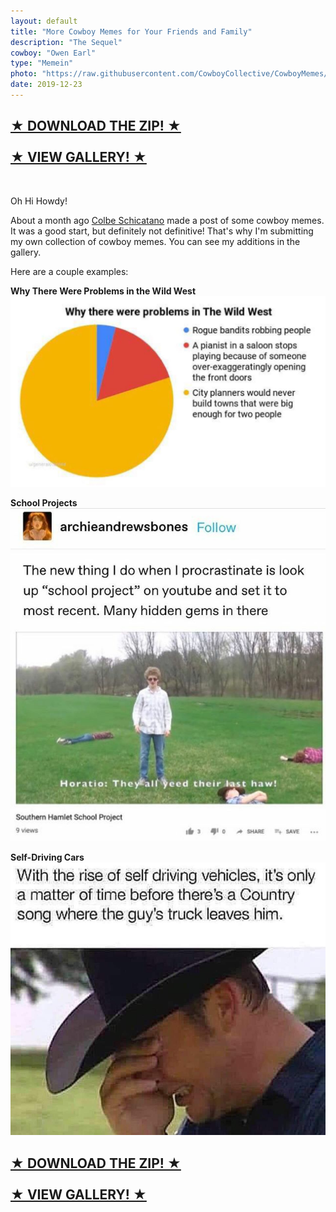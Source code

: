```yaml
---
layout: default
title: "More Cowboy Memes for Your Friends and Family"
description: "The Sequel"
cowboy: "Owen Earl"
type: "Memein"
photo: "https://raw.githubusercontent.com/CowboyCollective/CowboyMemes/master/why%20there%20were%20problems%20in%20the%20WW.jpg"
date: 2019-12-23
---
```


<h2><b><a href="https://github.com/CowboyCollective/CowboyMemes/archive/master.zip">&#9733; DOWNLOAD THE ZIP! &#9733;</a><br><br><a href="https://cowboycollective.cc/gallery/CowboyMemesHolidays/#vol2">&#9733; VIEW GALLERY! &#9733;</a></b></h2><br>

Oh Hi Howdy!

About a month ago [Colbe Schicatano](https://cowboycollective.cc/cowboy/Colbe%20Schicatano) made a post of some cowboy memes. It was a good start, but definitely not definitive! That's why I'm submitting my own collection of cowboy memes. You can see my additions in the gallery.

Here are a couple examples:

**Why There Were Problems in the Wild West**
![Why There Were Problems in the Wild West](https://raw.githubusercontent.com/CowboyCollective/CowboyMemes/master/why%20there%20were%20problems%20in%20the%20WW.jpg)<br>

**School Projects**
![School Project](https://raw.githubusercontent.com/CowboyCollective/CowboyMemes/master/school%20project.jpg)<br>

**Self-Driving Cars**
![Achy Breaky Heart](https://raw.githubusercontent.com/CowboyCollective/CowboyMemes/master/self%20driving%20cars.jpg)<br>

<h2><b><a href="https://github.com/CowboyCollective/CowboyMemes/archive/master.zip">&#9733; DOWNLOAD THE ZIP! &#9733;</a><br><br><a href="https://cowboycollective.cc/gallery/CowboyMemesHolidays/#vol2">&#9733; VIEW GALLERY! &#9733;</a></b></h2><br>
